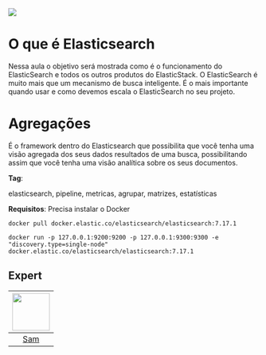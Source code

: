 <img src="https://storage.googleapis.com/golden-wind/experts-club/capa-github.svg" />

# O que é Elasticsearch

Nessa aula o objetivo será mostrada como é o funcionamento do ElasticSearch e todos os outros produtos do ElasticStack. O ElasticSearch é muito mais que um mecanismo de busca inteligente.  É o mais importante quando usar e como devemos escala o ElasticSearch no seu projeto. 

# Agregações

É o framework dentro do Elasticsearch que possibilita que você tenha uma visão agregada dos seus dados resultados de uma busca, possibilitando assim que você tenha uma visão analítica sobre os seus documentos.

**Tag**: 

elasticsearch, pipeline, metricas, agrupar, matrizes, estatísticas

**Requisitos**:
Precisa instalar o Docker

```
docker pull docker.elastic.co/elasticsearch/elasticsearch:7.17.1

docker run -p 127.0.0.1:9200:9200 -p 127.0.0.1:9300:9300 -e "discovery.type=single-node" docker.elastic.co/elasticsearch/elasticsearch:7.17.1
```

## Expert

| [<img src="https://avatars.githubusercontent.com/u/57687300?s=400&u=79494f446d1fa4c328e4a7902ec790e9179a4889&v=4" width="75px;"/>](https://github.com/samantadearaujo") |
| :-: |
|[Sam](https://github.com/samantadearaujo)|
